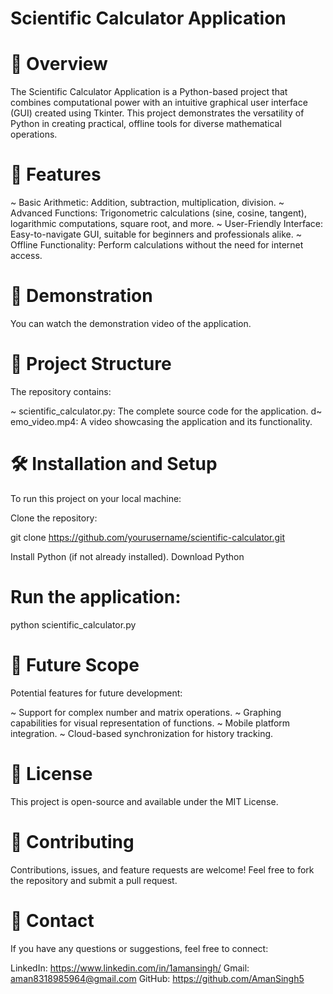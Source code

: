 # Scientific Calculator Application

# 📖 Overview
The Scientific Calculator Application is a Python-based project that combines computational power with an intuitive graphical user interface (GUI) created using Tkinter. This project demonstrates the versatility of Python in creating practical, offline tools for diverse mathematical operations.

# 🚀 Features
~ Basic Arithmetic: Addition, subtraction, multiplication, division.
~ Advanced Functions: Trigonometric calculations (sine, cosine, tangent), logarithmic computations, square root, and more.
~ User-Friendly Interface: Easy-to-navigate GUI, suitable for beginners and professionals alike.
~ Offline Functionality: Perform calculations without the need for internet access.

# 🎥 Demonstration
You can watch the demonstration video of the application.

# 📂 Project Structure
The repository contains:

~ scientific_calculator.py: The complete source code for the application.
d~ emo_video.mp4: A video showcasing the application and its functionality.

# 🛠️ Installation and Setup
To run this project on your local machine:

Clone the repository:

git clone https://github.com/yourusername/scientific-calculator.git  

Install Python (if not already installed). Download Python

# Run the application:
python scientific_calculator.py  

# 🌟 Future Scope
Potential features for future development:

~ Support for complex number and matrix operations.
~ Graphing capabilities for visual representation of functions.
~ Mobile platform integration.
~ Cloud-based synchronization for history tracking.

# 📄 License
This project is open-source and available under the MIT License.

# 🤝 Contributing
Contributions, issues, and feature requests are welcome! Feel free to fork the repository and submit a pull request.

# 📨 Contact
If you have any questions or suggestions, feel free to connect:

LinkedIn: https://www.linkedin.com/in/1amansingh/
Gmail: aman8318985964@gmail.com
GitHub: https://github.com/AmanSingh5
